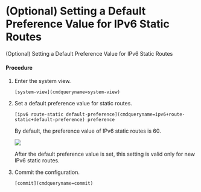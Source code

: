 (Optional) Setting a Default Preference Value for IPv6 Static Routes
====================================================================

(Optional) Setting a Default Preference Value for IPv6 Static Routes

#### Procedure

1. Enter the system view.
   
   
   ```
   [system-view](cmdqueryname=system-view)
   ```
2. Set a default preference value for static routes.
   
   
   ```
   [ipv6 route-static default-preference](cmdqueryname=ipv6+route-static+default-preference) preference
   ```
   
   By default, the preference value of IPv6 static routes is 60.
   
   
   
   ![](public_sys-resources/note_3.0-en-us.png) 
   
   After the default preference value is set, this setting is valid only for new IPv6 static routes.
3. Commit the configuration.
   
   
   ```
   [commit](cmdqueryname=commit)
   ```
